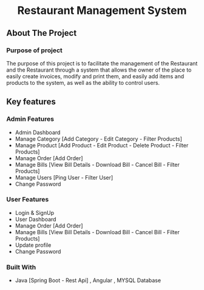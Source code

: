 <h1 align="center">Restaurant Management System</h1>


<!-- ABOUT THE PROJECT -->
## About The Project
<h3>Purpose of project</h3> 

The purpose of this project is to facilitate the management of the Restaurant and the Restaurant through a system that allows the owner of the place to easily create invoices, modify and print them, and easily add items and products to the system, as well as the ability to control users.




## Key features
### Admin Features
* Admin Dashboard
* Manage Category [Add Category - Edit Category - Filter Products]
* Manage Product [Add Product - Edit Product - Delete Product - Filter Products]
* Manage Order [Add Order]
* Manage Bills [View Bill Details - Download Bill - Cancel Bill - Filter Products]
* Manage Users [Ping User - Filter User]  
* Change Password

### User Features
* Login & SignUp
* User Dashboard
* Manage Order [Add Order]
* Manage Bills [View Bill Details - Download Bill - Cancel Bill - Filter Products]
* Update profile
* Change Password


### Built With

* Java [Spring Boot - Rest Api] , Angular , MYSQL Database


